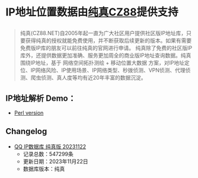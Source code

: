 # <p>IP地址位置数据由<a href="https://www.cz88.net">纯真CZ88</a>提供支持</p>

> 纯真(CZ88.NET)自2005年起一直为广大社区用户提供社区版IP地址库，只要获得纯真的授权就能免费使用，并不断获取后续更新的版本。如果有需要免费版IP库的朋友可以前往纯真的官网进行申请。
> 纯真除了免费的社区版IP库外，还提供数据更加准确、服务更加周全的商业版IP地址查询数据。纯真围绕IP地址，基于 网络空间拓扑测绘 + 移动位置大数据 方案，对IP地址定位、IP网络风险、IP使用场景、IP网络类型、秒拨侦测、VPN侦测、代理侦测、爬虫侦测、真人度等均有近20年丰富的数据沉淀。

## IP地址解析 Demo：

- [Perl version](./ip_query.pl)


## Changelog

* [QQ IP数据库 纯真版 20231122](./20231122/)
  - 记录总数：547299条
  - 更新日期：2023年11月22日
  - 数据库版本：纯真

